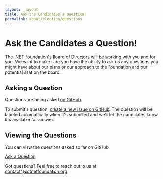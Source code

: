 ```yaml
---
layout: _layout
title: Ask the Candidates a Question!
permalink: about/election/questions
---
```

# Ask the Candidates a Question!

The .NET Foundation's Board of Directors will be working with you and for you. We want to make sure you have the ability to ask us any questions you might have about our plans or our approach to the Foundation and our potential seat on the board.

## Asking a Question

Questions are being asked [on GitHub](https://github.com/dotnet-foundation/website/labels/candidate-question).

To submit a question, [create a new issue on GitHub](https://github.com/dotnet-foundation/website/issues/new?title=Election+Question&labels=candidate-question&template=electionquestion.md). The question will be labeled automatically when it's submitted and we'll let the candidates know it's available for answer.

## Viewing the Questions

You can view the [questions asked so far on GitHub](https://github.com/dotnet-foundation/website/labels/candidate-question).

<a href="https://github.com/dotnet-foundation/website/issues/new?title=Election+Question&labels=candidate-question&template=electionquestion.md" class="site-button site-button--pink">Ask a Question</a>

Got questions? Feel free to reach out to us at [contact@dotnetfoundation.org](mailto:contact@dotnetfoundation.org).

